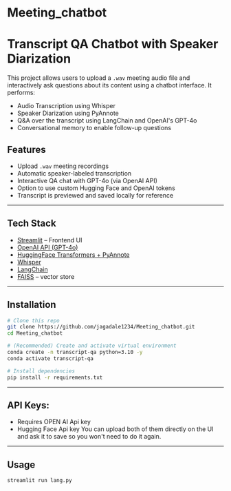 # Meeting_chatbot

# Transcript QA Chatbot with Speaker Diarization

This project allows users to upload a `.wav` meeting audio file and interactively ask questions about its content using a chatbot interface. It performs:

-  Audio Transcription using Whisper
-  Speaker Diarization using PyAnnote
-  Q&A over the transcript using LangChain and OpenAI's GPT-4o
-  Conversational memory to enable follow-up questions

## Features

- Upload `.wav` meeting recordings
- Automatic speaker-labeled transcription
- Interactive QA chat with GPT-4o (via OpenAI API)
- Option to use custom Hugging Face and OpenAI tokens
- Transcript is previewed and saved locally for reference

---

## Tech Stack

- [Streamlit](https://streamlit.io/) – Frontend UI
- [OpenAI API (GPT-4o)](https://platform.openai.com/)
- [HuggingFace Transformers + PyAnnote](https://huggingface.co/pyannote/speaker-diarization-3.1)
- [Whisper](https://github.com/openai/whisper)
- [LangChain](https://www.langchain.com/)
- [FAISS](https://github.com/facebookresearch/faiss) – vector store

---

## Installation

```bash
# Clone this repo
git clone https://github.com/jagadale1234/Meeting_chatbot.git
cd Meeting_chatbot

# (Recommended) Create and activate virtual environment
conda create -n transcript-qa python=3.10 -y
conda activate transcript-qa

# Install dependencies
pip install -r requirements.txt
```

---
## API Keys:
- Requires OPEN AI Api key
- Hugging Face Api key
You can upload both of them directly on the UI and ask it to save so you won't need to do it again.

---

## Usage

```bash
streamlit run lang.py
```
